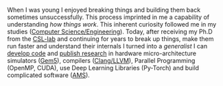 When I was young I enjoyed breaking things and building them back sometimes unsuccessfully.
This process imprinted in me a capability of understanding *how things work*. 
This inherent curiosity followed me in my studies ([Computer Science/Engineering](https://www.e-ce.uth.gr/?lang=en)). 
Today, after receiving my Ph.D from the [CSL-lab](https://csl.e-ce.uth.gr/) and continuing for years to break up things, make them run faster and understand their internals I turned into a *generalist*
I can [develop code](repositories/) and [publish research](publications/) in hardware micro-architecture simulators ([Gem5](https://www.gem5.org/)), compilers ([Clang/LLVM](https://llvm.org/)), Parallel Programming (OpenMP, CUDA),
use Deep Learning Libraries (Py-Torch) and build complicated software ([AMS](https://github.com/LLNL/AMS)).

